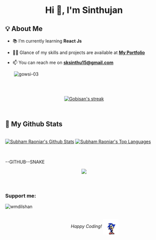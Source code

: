 <h1 align="center">Hi 👋, I'm Sinthujan</h1>

<!--
**gowsi-03/gowsi-03** is a ✨ _special_ ✨ repository because its `README.md` (this file) appears on your GitHub profile.

Here are some ideas to get you started:

- 🔭 I’m currently working on ...
- 🌱 I’m currently learning ...
- 👯 I’m looking to collaborate on ...
- 🤔 I’m looking for help with ...
- 💬 Ask me about ...
- 📫 How to reach me: ...
- 😄 Pronouns: ...
- ⚡ Fun fact: ...
-->

## 💡 About Me

<!-- - 🔭 I’m currently working on **[Project](https://)** -->

- 📚 I’m currently learning **React Js**

- 👨‍💻 Glance of my skills and projects are available at **[My Portfolio](https://gowsi-03.github.io/)**

- 📫 You can reach me on **sksinthu15@gmail.com**

<div align="left">
  &nbsp;&nbsp;&nbsp;&nbsp;&nbsp;&nbsp;&nbsp;<img src="https://komarev.com/ghpvc/?username=gowsi-03&style=for-the-badge&color=blueviolet" alt="gowsi-03" />
</div>

</br></br>

<p align="center">
    <a href="https://github.com/gowsi-03/github-readme-streak-stats">
        <img title="🔥 Get streak stats for your profile at git.io/streak-stats" alt="Gobisan's streak" src="https://github-readme-streak-stats.herokuapp.com/?user=gowsi03&theme=black-ice&hide_border=true&stroke=0000&background=060A0CD0"/>
    </a>
</p>

<br/>

## 🔭 My Github Stats
  <br/>
  <a href="https://github.com/sksinthu/github-readme-streak-stats"><img alt="Subham Raoniar's Github Stats" src="https://github-readme-stats.vercel.app/api?username=sksinthu&show_icons=true&count_private=true&theme=react&hide_border=true&bg_color=0D1117" /></a> 
  <a href="https://github.com/sksinthu/github-readme-streak-stats"><img alt="Subham Raoniar's Top Languages" src="https://github-readme-stats.vercel.app/api/top-langs/?username=sksinthu&langs_count=8&count_private=true&layout=compact&theme=react&hide_border=true&bg_color=0D1117" /></a>

<br/></br>
--GITHUB--SNAKE
<div align="center">
  <img src="https://github.com/dilshankarunarathne/dilshankarunarathne/blob/output/github-contribution-grid-snake.svg"/>
</div><br/></br>
 
<h3 align="left">Support me: </h3>
<p><a href="https://www.buymeacoffee.com/ajirthan"> <img align="left" src="https://cdn.buymeacoffee.com/buttons/v2/default-yellow.png" height="50" width="210" alt="wmdilshan" /></a></p>
 
 <br/></br>
 
<div>
<i>Happy Coding!</i> <img align="center"  alt="GIF" src="https://raw.githubusercontent.com/Kobigan1223/Kobigan1223/main/assets/images/sonic-dance.gif"/>
</div>

<br/>

